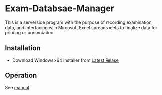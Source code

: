# Exam-Databsae-Manager
This is a serverside program with the purpose of recording examination data, and interfacing with Mircosoft Excel spreadsheets to finalize data for printing or presentation.

## Installation

- Download Windows x64 installer from [Latest Relase](https://github.com/Francis-Enterprises/Exam-Databsae-Manager/releases/latest)

## Operation

See [manual](https://github.com/Francis-Enterprises/Exam-Databsae-Manager/blob/main/README.md/)

